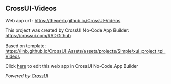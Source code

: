 ## CrossUI-Videos
Web app url : https://thecerb.github.io/CrossUI-Videos

This project was created by CrossUI No-Code App Builder: https://crossui.com/RADGithub

Based on template: https://linb.github.io/CrossUI_Assets/assets/projects/Simple/xui_project_tpl_Videos

Click [here](https://crossui.com/RADGithub/#!from=github&owner=thecerb&repo=CrossUI-Videos) to edit this web app in CrossUI No-Code App Builder

<i>Powered by [CrossUI](https://crossui.com)</i>
